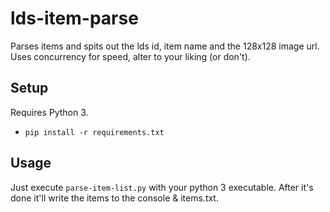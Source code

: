 # lds-item-parse

Parses items and spits out the lds id, item name and the 128x128 image url. Uses concurrency for speed, alter to your liking (or don't).

## Setup

Requires Python 3.

* `pip install -r requirements.txt`

## Usage

Just execute `parse-item-list.py` with your python 3 executable. After it's done it'll write the items to the console & items.txt.